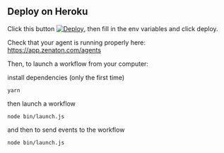 ## Deploy on Heroku

Click this button [![Deploy](https://www.herokucdn.com/deploy/button.svg)](https://heroku.com/deploy), then fill in the env variables and click deploy.

Check that your agent is running properly here: https://app.zenaton.com/agents

Then, to launch a workflow from your computer:

install dependencies (only the first time)
```
yarn
```

then launch a workflow
```
node bin/launch.js
```

and then to send events to the workflow
```
node bin/launch.js
```